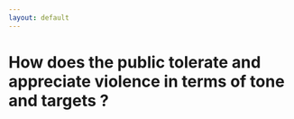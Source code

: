 ```yaml
---
layout: default
---
```

# How does the public tolerate and appreciate violence in terms of tone and targets ?